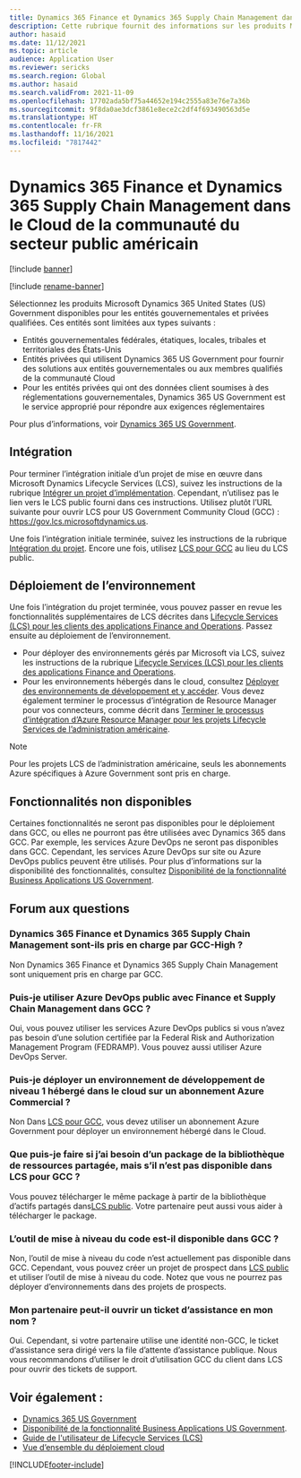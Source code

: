 ```yaml
---
title: Dynamics 365 Finance et Dynamics 365 Supply Chain Management dans le Cloud de la communauté du secteur public américain
description: Cette rubrique fournit des informations sur les produits Microsoft Dynamics 365 US Government disponibles pour les entités gouvernementales et privées qualifiées.
author: hasaid
ms.date: 11/12/2021
ms.topic: article
audience: Application User
ms.reviewer: sericks
ms.search.region: Global
ms.author: hasaid
ms.search.validFrom: 2021-11-09
ms.openlocfilehash: 17702ada5bf75a44652e194c2555a83e76e7a36b
ms.sourcegitcommit: 9f8da0ae3dcf3861e8ece2c2df4f693490563d5e
ms.translationtype: HT
ms.contentlocale: fr-FR
ms.lasthandoff: 11/16/2021
ms.locfileid: "7817442"
---
```

# <a name="dynamics-365-finance-and-dynamics-365-supply-chain-management-in-us-government-community-cloud-gcc"></a>Dynamics 365 Finance et Dynamics 365 Supply Chain Management dans le Cloud de la communauté du secteur public américain

[!include [banner](../includes/banner.md)]

[!include [rename-banner](~/includes/cc-data-platform-banner.md)]

Sélectionnez les produits Microsoft Dynamics 365 United States (US) Government disponibles pour les entités gouvernementales et privées qualifiées. Ces entités sont limitées aux types suivants :

- Entités gouvernementales fédérales, étatiques, locales, tribales et territoriales des États-Unis
- Entités privées qui utilisent Dynamics 365 US Government pour fournir des solutions aux entités gouvernementales ou aux membres qualifiés de la communauté Cloud
- Pour les entités privées qui ont des données client soumises à des réglementations gouvernementales, Dynamics 365 US Government est le service approprié pour répondre aux exigences réglementaires

Pour plus d’informations, voir [Dynamics 365 US Government](/power-platform/admin/microsoft-dynamics-365-government).

## <a name="onboarding"></a>Intégration

Pour terminer l’intégration initiale d’un projet de mise en œuvre dans Microsoft Dynamics Lifecycle Services (LCS), suivez les instructions de la rubrique [Intégrer un projet d’implémentation](../../../fin-ops-core/fin-ops/imp-lifecycle/onboard.md). Cependant, n’utilisez pas le lien vers le LCS public fourni dans ces instructions. Utilisez plutôt l’URL suivante pour ouvrir LCS pour US Government Community Cloud (GCC) : <https://gov.lcs.microsoftdynamics.us>.

Une fois l’intégration initiale terminée, suivez les instructions de la rubrique [Intégration du projet](../lifecycle-services/project-onboarding.md). Encore une fois, utilisez [LCS pour GCC](https://gov.lcs.microsoftdynamics.us) au lieu du LCS public.

## <a name="environment-deployment"></a>Déploiement de l’environnement

Une fois l’intégration du projet terminée, vous pouvez passer en revue les fonctionnalités supplémentaires de LCS décrites dans [Lifecycle Services (LCS) pour les clients des applications Finance and Operations](../../../fin-ops-core/dev-itpro/lifecycle-services/lcs-works-lcs.md). Passez ensuite au déploiement de l’environnement.

- Pour déployer des environnements gérés par Microsoft via LCS, suivez les instructions de la rubrique [Lifecycle Services (LCS) pour les clients des applications Finance and Operations](../../../fin-ops-core/dev-itpro/lifecycle-services/lcs-works-lcs.md#new-deployment-experience).
- Pour les environnements hébergés dans le cloud, consultez [Déployer des environnements de développement et y accéder](../../../fin-ops-core/dev-itpro/dev-tools/access-instances.md). Vous devez également terminer le processus d’intégration de Resource Manager pour vos connecteurs, comme décrit dans [Terminer le processus d’intégration d’Azure Resource Manager pour les projets Lifecycle Services de l’administration américaine](arm-onbarding-us-goverment.md).

> [!NOTE]
> Pour les projets LCS de l’administration américaine, seuls les abonnements Azure spécifiques à Azure Government sont pris en charge.

## <a name="features-that-arent-available"></a>Fonctionnalités non disponibles

Certaines fonctionnalités ne seront pas disponibles pour le déploiement dans GCC, ou elles ne pourront pas être utilisées avec Dynamics 365 dans GCC. Par exemple, les services Azure DevOps ne seront pas disponibles dans GCC. Cependant, les services Azure DevOps sur site ou Azure DevOps publics peuvent être utilisés. Pour plus d’informations sur la disponibilité des fonctionnalités, consultez [Disponibilité de la fonctionnalité Business Applications US Government](https://aka.ms/BAPFunctionalParity).

## <a name="frequently-asked-questions"></a>Forum aux questions

### <a name="are-dynamics-365-finance-and-dynamics-365-supply-chain-management-supported-in-gcc-high"></a>Dynamics 365 Finance et Dynamics 365 Supply Chain Management sont-ils pris en charge par GCC-High ?

Non Dynamics 365 Finance et Dynamics 365 Supply Chain Management sont uniquement pris en charge par GCC.

### <a name="can-i-use-public-azure-devops-with-finance-and-supply-chain-management-in-gcc"></a>Puis-je utiliser Azure DevOps public avec Finance et Supply Chain Management dans GCC ?

Oui, vous pouvez utiliser les services Azure DevOps publics si vous n’avez pas besoin d’une solution certifiée par la Federal Risk and Authorization Management Program (FEDRAMP). Vous pouvez aussi utiliser Azure DevOps Server.

### <a name="can-i-deploy-a-cloud-hosted-environment-tier-1-development-environment-on-an-azure-commercial-subscription"></a>Puis-je déployer un environnement de développement de niveau 1 hébergé dans le cloud sur un abonnement Azure Commercial ?

Non Dans [LCS pour GCC](https://gov.lcs.microsoftdynamics.us), vous devez utiliser un abonnement Azure Government pour déployer un environnement hébergé dans le Cloud.

### <a name="what-can-i-do-if-i-need-a-package-from-the-shared-asset-library-but-it-isnt-available-in-lcs-for-gcc"></a>Que puis-je faire si j’ai besoin d’un package de la bibliothèque de ressources partagée, mais s’il n’est pas disponible dans LCS pour GCC ?

Vous pouvez télécharger le même package à partir de la bibliothèque d’actifs partagés dans[LCS public](https://lcs.dynamics.com). Votre partenaire peut aussi vous aider à télécharger le package.

### <a name="is-the-code-upgrade-tool-available-in-gcc"></a>L’outil de mise à niveau du code est-il disponible dans GCC ?

Non, l’outil de mise à niveau du code n’est actuellement pas disponible dans GCC. Cependant, vous pouvez créer un projet de prospect dans [LCS public](https://lcs.dynamics.com) et utiliser l’outil de mise à niveau du code. Notez que vous ne pourrez pas déployer d’environnements dans des projets de prospects.

### <a name="can-my-partner-open-a-support-ticket-on-my-behalf"></a>Mon partenaire peut-il ouvrir un ticket d’assistance en mon nom ?

Oui. Cependant, si votre partenaire utilise une identité non-GCC, le ticket d’assistance sera dirigé vers la file d’attente d’assistance publique. Nous vous recommandons d’utiliser le droit d’utilisation GCC du client dans LCS pour ouvrir des tickets de support.

## <a name="see-also"></a>Voir également :

- [Dynamics 365 US Government](/power-platform/admin/microsoft-dynamics-365-government)
- [Disponibilité de la fonctionnalité Business Applications US Government](https://aka.ms/BAPFunctionalParity).
- [Guide de l'utilisateur de Lifecycle Services (LCS)](../../../fin-ops-core/dev-itpro/lifecycle-services/lcs-user-guide.md)
- [Vue d’ensemble du déploiement cloud](../../../fin-ops-core/dev-itpro/deployment/cloud-deployment-overview.md)

[!INCLUDE[footer-include](../../../includes/footer-banner.md)]
